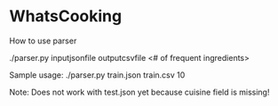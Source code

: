 # WhatsCooking

How to use parser

./parser.py inputjsonfile outputcsvfile <# of frequent ingredients>

Sample usage: ./parser.py train.json train.csv 10

Note: Does not work with test.json yet because cuisine field is missing!
